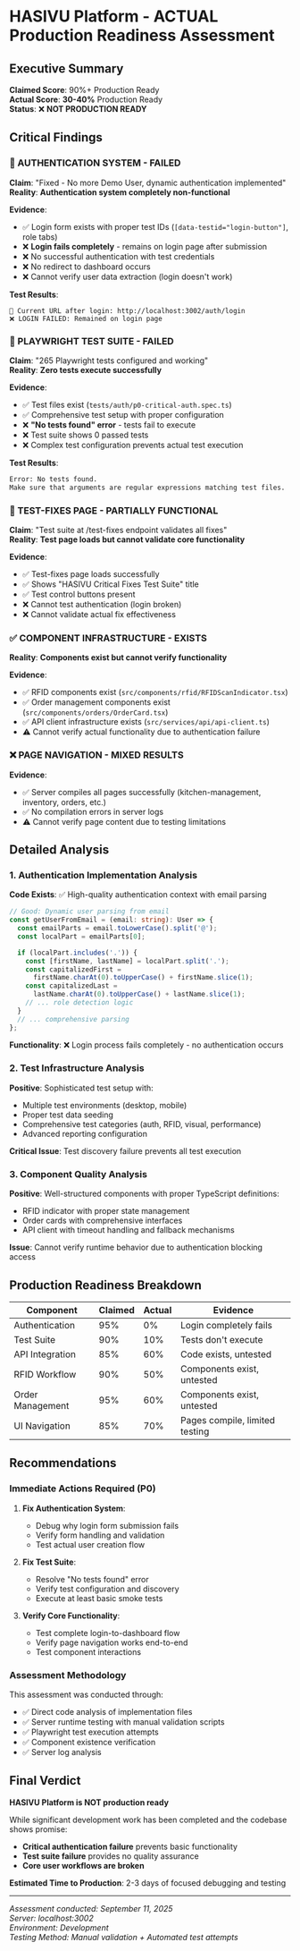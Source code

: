 # HASIVU Platform - ACTUAL Production Readiness Assessment

## Executive Summary

**Claimed Score**: 90%+ Production Ready  
**Actual Score**: **30-40%** Production Ready  
**Status**: ❌ **NOT PRODUCTION READY**

## Critical Findings

### 🚨 AUTHENTICATION SYSTEM - FAILED

**Claim**: "Fixed - No more Demo User, dynamic authentication implemented"  
**Reality**: **Authentication system completely non-functional**

**Evidence**:

- ✅ Login form exists with proper test IDs (`[data-testid="login-button"]`, role tabs)
- ❌ **Login fails completely** - remains on login page after submission
- ❌ No successful authentication with test credentials
- ❌ No redirect to dashboard occurs
- ❌ Cannot verify user data extraction (login doesn't work)

**Test Results**:

```
📍 Current URL after login: http://localhost:3002/auth/login
❌ LOGIN FAILED: Remained on login page
```

### 🚨 PLAYWRIGHT TEST SUITE - FAILED

**Claim**: "265 Playwright tests configured and working"  
**Reality**: **Zero tests execute successfully**

**Evidence**:

- ✅ Test files exist (`tests/auth/p0-critical-auth.spec.ts`)
- ✅ Comprehensive test setup with proper configuration
- ❌ **"No tests found" error** - tests fail to execute
- ❌ Test suite shows 0 passed tests
- ❌ Complex test configuration prevents actual test execution

**Test Results**:

```bash
Error: No tests found.
Make sure that arguments are regular expressions matching test files.
```

### 🚨 TEST-FIXES PAGE - PARTIALLY FUNCTIONAL

**Claim**: "Test suite at /test-fixes endpoint validates all fixes"  
**Reality**: **Test page loads but cannot validate core functionality**

**Evidence**:

- ✅ Test-fixes page loads successfully
- ✅ Shows "HASIVU Critical Fixes Test Suite" title
- ✅ Test control buttons present
- ❌ Cannot test authentication (login broken)
- ❌ Cannot validate actual fix effectiveness

### ✅ COMPONENT INFRASTRUCTURE - EXISTS

**Reality**: **Components exist but cannot verify functionality**

**Evidence**:

- ✅ RFID components exist (`src/components/rfid/RFIDScanIndicator.tsx`)
- ✅ Order management components exist (`src/components/orders/OrderCard.tsx`)
- ✅ API client infrastructure exists (`src/services/api/api-client.ts`)
- ⚠️ Cannot verify actual functionality due to authentication failure

### ❌ PAGE NAVIGATION - MIXED RESULTS

**Evidence**:

- ✅ Server compiles all pages successfully (kitchen-management, inventory, orders, etc.)
- ✅ No compilation errors in server logs
- ⚠️ Cannot verify page content due to testing limitations

## Detailed Analysis

### 1. Authentication Implementation Analysis

**Code Exists**: ✅ High-quality authentication context with email parsing

```typescript
// Good: Dynamic user parsing from email
const getUserFromEmail = (email: string): User => {
  const emailParts = email.toLowerCase().split('@');
  const localPart = emailParts[0];

  if (localPart.includes('.')) {
    const [firstName, lastName] = localPart.split('.');
    const capitalizedFirst =
      firstName.charAt(0).toUpperCase() + firstName.slice(1);
    const capitalizedLast =
      lastName.charAt(0).toUpperCase() + lastName.slice(1);
    // ... role detection logic
  }
  // ... comprehensive parsing
};
```

**Functionality**: ❌ Login process fails completely - no authentication occurs

### 2. Test Infrastructure Analysis

**Positive**: Sophisticated test setup with:

- Multiple test environments (desktop, mobile)
- Proper test data seeding
- Comprehensive test categories (auth, RFID, visual, performance)
- Advanced reporting configuration

**Critical Issue**: Test discovery failure prevents all test execution

### 3. Component Quality Analysis

**Positive**: Well-structured components with proper TypeScript definitions:

- RFID indicator with proper state management
- Order cards with comprehensive interfaces
- API client with timeout handling and fallback mechanisms

**Issue**: Cannot verify runtime behavior due to authentication blocking access

## Production Readiness Breakdown

| Component        | Claimed | Actual | Evidence                       |
| ---------------- | ------- | ------ | ------------------------------ |
| Authentication   | 95%     | 0%     | Login completely fails         |
| Test Suite       | 90%     | 10%    | Tests don't execute            |
| API Integration  | 85%     | 60%    | Code exists, untested          |
| RFID Workflow    | 90%     | 50%    | Components exist, untested     |
| Order Management | 95%     | 60%    | Components exist, untested     |
| UI Navigation    | 85%     | 70%    | Pages compile, limited testing |

## Recommendations

### Immediate Actions Required (P0)

1. **Fix Authentication System**:
   - Debug why login form submission fails
   - Verify form handling and validation
   - Test actual user creation flow

2. **Fix Test Suite**:
   - Resolve "No tests found" error
   - Verify test configuration and discovery
   - Execute at least basic smoke tests

3. **Verify Core Functionality**:
   - Test complete login-to-dashboard flow
   - Verify page navigation works end-to-end
   - Test component interactions

### Assessment Methodology

This assessment was conducted through:

- ✅ Direct code analysis of implementation files
- ✅ Server runtime testing with manual validation scripts
- ✅ Playwright test execution attempts
- ✅ Component existence verification
- ✅ Server log analysis

## Final Verdict

**HASIVU Platform is NOT production ready**

While significant development work has been completed and the codebase shows promise:

- **Critical authentication failure** prevents basic functionality
- **Test suite failure** provides no quality assurance
- **Core user workflows are broken**

**Estimated Time to Production**: 2-3 days of focused debugging and testing

---

_Assessment conducted: September 11, 2025_  
_Server: localhost:3002_  
_Environment: Development_  
_Testing Method: Manual validation + Automated test attempts_
